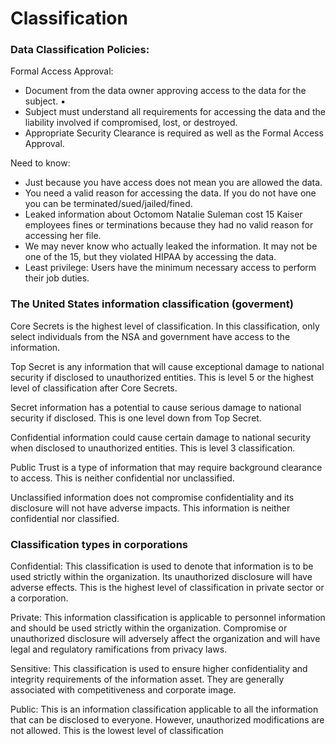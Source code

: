 # Classification

### Data Classification Policies:&#x20;

Formal Access Approval:&#x20;

* Document from the data owner approving access to the data for the subject. ▪
* Subject must understand all requirements for accessing the data and the liability involved if compromised, lost, or destroyed.&#x20;
* Appropriate Security Clearance is required as well as the Formal Access Approval.&#x20;

Need to know:&#x20;

* Just because you have access does not mean you are allowed the data.&#x20;
* You need a valid reason for accessing the data. If you do not have one you can be terminated/sued/jailed/fined.&#x20;
* Leaked information about Octomom Natalie Suleman cost 15 Kaiser employees fines or terminations because they had no valid reason for accessing her file.&#x20;
* We may never know who actually leaked the information. It may not be one of the 15, but they violated HIPAA by accessing the data.&#x20;
* Least privilege: Users have the minimum necessary access to perform their job duties.

### The United States information classification (goverment)

Core Secrets is the highest level of classification. In this classification, only select individuals from the NSA and government have access to the information.&#x20;

Top Secret is any information that will cause exceptional damage to national security if disclosed to unauthorized entities. This is level 5 or the highest level of classification after Core Secrets.&#x20;

Secret information has a potential to cause serious damage to national security if disclosed. This is one level down from Top Secret.&#x20;

Confidential information could cause certain damage to national security when disclosed to unauthorized entities. This is level 3 classification.&#x20;

Public Trust is a type of information that may require background clearance to access. This is neither confidential nor unclassified.&#x20;

Unclassified information does not compromise confidentiality and its disclosure will not have adverse impacts. This information is neither confidential nor classified.

### Classification types in corporations

Confidential: This classification is used to denote that information is to be used strictly within the organization. Its unauthorized disclosure will have adverse effects. This is the highest level of classification in private sector or a corporation.&#x20;

Private: This information classification is applicable to personnel information and should be used strictly within the organization. Compromise or unauthorized disclosure will adversely affect the organization and will have legal and regulatory ramifications from privacy laws.&#x20;

Sensitive: This classification is used to ensure higher confidentiality and integrity requirements of the information asset. They are generally associated with competitiveness and corporate image.&#x20;

Public: This is an information classification applicable to all the information that can be disclosed to everyone. However, unauthorized modifications are not allowed. This is the lowest level of classification
